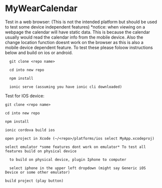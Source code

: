 # MyWearCalendar

Test in a web browser: (This is not the intended platform but should be used to test some device independent features)
*notice: when viewing on a webpage the calendar will have static data. This is because the calendar usually would read the calendar       info from the mobile device. Also the change location function doesnt work on the browser as this is also a mobile device dependent       feature. To test these please foloow instructions below and build on ios or android.
      
      git clone <repo name>

      cd into new repo
  
      npm install
  
      ionic serve (assuming you have ionic cli downloaded)
  
Test for IOS device:
  
    git clone <repo name>
  
    cd into new repo
  
    npm install
  
    ionic cordova build ios
  
    open project in Xcode (~/<repo>/platforms/ios select MyApp.xcodeproj)
  
    select emulator *some features dont work on emulator* To test all features build on physical device
    
      to build on physical device, plugin Iphone to computer
      
      select iphone in the upper left dropdown (might say Generic iOS Device or some other emulator)
  
    build project (play button)
  
